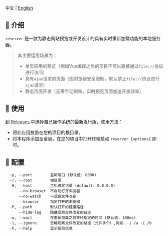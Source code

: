 中文 | [English](./README-US.md)

## :memo: 介绍

`reserver` 是一款为静态网站预览或开发设计的具有实时重新加载功能的本地服务器。

> 其主要运用场景为：
> - 单页应用的预览（例如Vue编译之后的项目不可以直接通过`file://`协议进行访问）
> - 具有`ajax`请求的页面（因浏览器安全限制，默认禁止`file://`协议进行`ajax`请求）
> - 静态页面开发（无需手动刷新，实时预览页面加速开发效率）

## :tada: 使用

到 [Releases ](https://github.com/Licoy/reserver/releases) 中选择自己操作系统的最新发行版，使用方法：

- 将此应用放置在您的项目的根目录。
- 将本程序添加至全局，在您的项目中打开终端启动 `reserver [options]` 即可。

## :wrench: 配置 

```text
  -p, --port        监听端口 (默认值: 8080)
  -r, --root        根目录
  -H, --host        主机绑定记录 (default: 0.0.0.0)
      --no-browser  不自动打开浏览器
      --no-watch    不观察文件改变
      --browser     指定打开的浏览器
  -P, --path        默认打开的链接路径
      --hide-log    隐藏观察文件改变的日志
  -w, --wait        在重新加载之前等待指定的时间 (默认值: 100ms)
  -i, --ignore      忽略观察文件改变的路径（允许多个）,例如：-i /a -i /b
  -h, --help        显示帮助信息
```